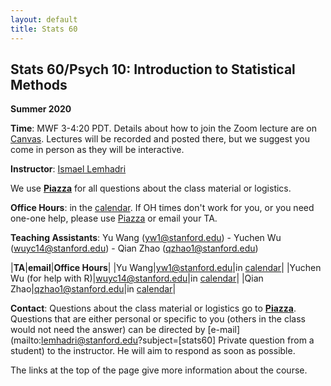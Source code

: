 ```yaml
---
layout: default
title: Stats 60 
---
```


## Stats 60/Psych 10: Introduction to Statistical Methods

**Summer 2020**

**Time**: MWF 3-4:20 PDT. Details about how to join the Zoom lecture are on [Canvas](https://canvas.stanford.edu). Lectures will be recorded and posted there, but we suggest you come in person as they will be interactive.

**Instructor**: [Ismael Lemhadri](https://ismael.lemhadri.org)

We use **[Piazza](https://piazza.com/stanford/summer2020/stats60psych10stats160)** for all questions about the class material or logistics.


**Office Hours**: in the [calendar](../calendar).
If OH times don't work for you, or you need one-one help, please use [Piazza](https://piazza.com/stanford/summer2020/stats60psych10stats160) or email your TA.

**Teaching Assistants**: Yu Wang (yw1@stanford.edu) - Yuchen Wu (wuyc14@stanford.edu) - Qian Zhao (qzhao1@stanford.edu)

|**TA**|**email**|**Office Hours**|
|Yu Wang|yw1@stanford.edu|in [calendar](../calendar)|
|Yuchen Wu (for help with R)|wuyc14@stanford.edu|in [calendar](../calendar)|
|Qian Zhao|qzhao1@stanford.edu|in [calendar](../calendar)|

**Contact**: Questions about the class material or logistics go to **[Piazza](https://piazza.com/stanford/summer2020/stats60psych10stats160)**. Questions that are either personal or specific to you (others in the class would not need the answer) can be directed by [e-mail](mailto:lemhadri@stanford.edu?subject=[stats60] Private question from a student) to the instructor. He will aim to respond as soon as possible.

The links at the top of the page give more information about the course.

